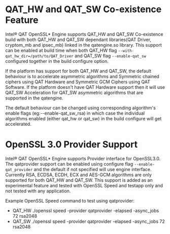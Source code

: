 # QAT_HW and QAT_SW Co-existence Feature

Intel&reg; QAT OpenSSL\* Engine supports QAT_HW and QAT_SW Co-existence build
with both QAT_HW and QAT_SW dependant libraries(QAT Driver, cryptom_mb and
ipsec_mb) linked in the qatengine.so library. This support can be enabled at
build time when both QAT_HW flag `--with-qat_hw_dir=/path/to/QAT_Driver`
and QAT_SW flag `--enable-qat_sw` configured together in the build configure
option.

If the platform has support for both QAT_HW and QAT_SW, the default
behaviour is to accelerate asymmetric algorithms and Symmetric chained ciphers
using QAT Hardware and Symmetric GCM Ciphers using QAT Software. If the platform
doesn't have QAT Hardware support then it will use QAT_SW Acceleration for
QAT_SW asymmetric algorithms that are supported in the qatengine.

The default behaviour can be changed using corresponding algorithm's enable
flags (eg:--enable-qat_sw_rsa) in which case the individual algorithms enabled
(either qat_hw or qat_sw) in the build configure will get accelerated.

# OpenSSL 3.0 Provider Support

Intel&reg; QAT OpenSSL\* Engine supports Provider interface for OpenSSL3.0.
The qatprovider support can be enabled using configure flag `--enable-qat_provider`
and the default if not specified will use engine interface. Currently RSA, ECDSA,
ECDH, ECX and AES-GCM algorithms are only supported for both QAT_HW
and QAT_SW. This support is added as an experimental feature and tested with
OpenSSL Speed and testapp only and not tested with any application.

Example OpenSSL Speed command to test using qatprovider:

* QAT_HW
     ./openssl speed -provider qatprovider -elapsed -async_jobs 72 rsa2048
* QAT_SW
     ./openssl speed -provider qatprovider -elapsed -async_jobs 72 rsa2048
